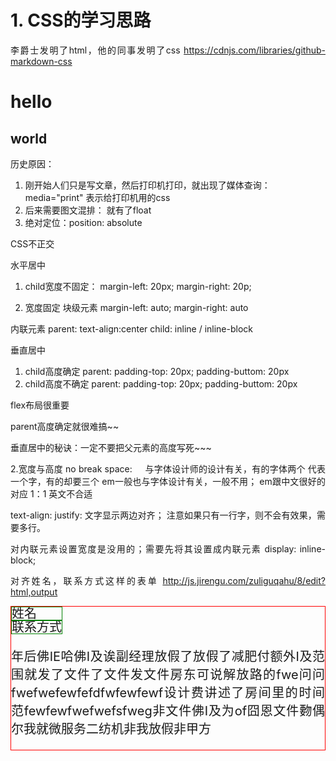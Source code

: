 
# 1. CSS的学习思路
李爵士发明了html，他的同事发明了css
https://cdnjs.com/libraries/github-markdown-css
<body class="markdown-body">
  <h1>hello</h1>

  <h2>world</h2>
</body>

<link rel="stylesheet" href="https://cdnjs.cloudflare.com/ajax/libs/github-markdown-css/2.10.0/github-markdown.css" media="print">

历史原因：
1. 刚开始人们只是写文章，然后打印机打印，就出现了媒体查询：media="print" 表示给打印机用的css
2. 后来需要图文混排： 就有了float
3. 绝对定位：position: absolute

CSS不正交


水平居中
1. child宽度不固定： 
margin-left: 20px;
margin-right: 20p;

2. 宽度固定
块级元素
margin-left: auto;
margin-right: auto

内联元素
parent: text-align:center
child: inline / inline-block


垂直居中
1. child高度确定
parent: padding-top: 20px; padding-buttom: 20px
2. child高度不确定
parent: padding-top: 20px; padding-buttom: 20px



flex布局很重要

parent高度确定就很难搞~~

垂直居中的秘诀：一定不要把父元素的高度写死~~~



2.宽度与高度
no break space: &nbsp;
&nbsp; 与字体设计师的设计有关，有的字体两个&nbsp;代表一个字，有的却要三个
em一般也与字体设计有关，一般不用； em跟中文很好的对应 1：1  英文不合适

text-align: justify: 文字显示两边对齐； 注意如果只有一行字，则不会有效果，需要多行。


对内联元素设置宽度是没用的；需要先将其设置成内联元素 display: inline-block;

对齐姓名，联系方式这样的表单
http://js.jirengu.com/zuliguqahu/8/edit?html,output




<!DOCTYPE html>
<html>

  <meta charset="utf-8">
  <title>JS Bin</title>
  <style>
    div {
      border: 1px solid red;
      font-size: 20px;
      display: inline-block;
    }
    span {
      border: 1px solid green;
      display: inline-block;
      width: 4em;
      text-align: justify;
      line-height: 20px;
      height: 20px;
      overflow: hidden;
      
    }
    span:after {
      content: '';
      display: inline-block;
      width:100%;
      border: 1px solid blue;
    }
    p {
      text-align: justify
    }
  </style>

<div>
  <span>姓名</span> <br />
  <span>联系方式</span>
  <p>年后佛IE哈佛I及诶副经理放假了放假了减肥付额外I及范围就发了文件了文件发文件房东可说解放路的fwe问问fwefwefewfefdfwfewfewf设计费讲述了房间里的时间范fewfewfwefwefsfweg非文件佛I及为of囧恩文件覅偶尔我就微服务二纺机非我放假非甲方</p>
</div>
</body>
</html>



















